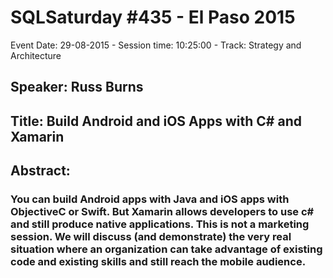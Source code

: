 # SQLSaturday #435 - El Paso 2015
Event Date: 29-08-2015 - Session time: 10:25:00 - Track: Strategy and Architecture
## Speaker: Russ Burns
## Title: Build Android and iOS Apps with C# and Xamarin
## Abstract:
### You can build Android apps with Java and iOS apps with ObjectiveC or Swift.  But Xamarin allows developers to use c# and still produce native applications.  This is not a marketing session.  We will discuss (and demonstrate) the very real situation where an organization can take advantage of existing code and existing skills and still reach the mobile audience.
